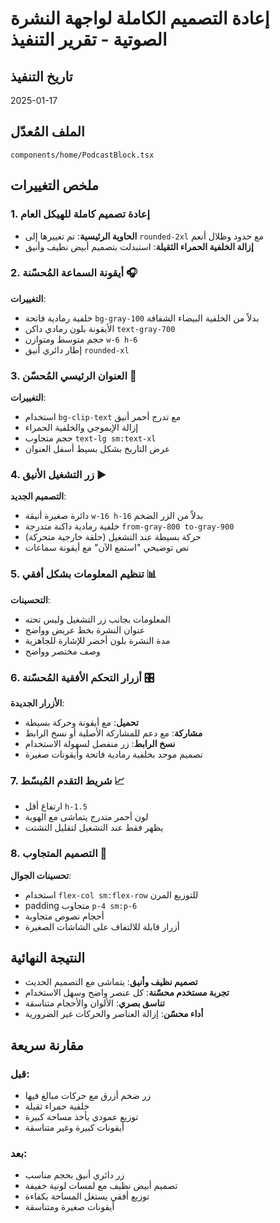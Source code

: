 # إعادة التصميم الكاملة لواجهة النشرة الصوتية - تقرير التنفيذ

## تاريخ التنفيذ
2025-01-17

## الملف المُعدّل
`components/home/PodcastBlock.tsx`

## ملخص التغييرات

### 1. إعادة تصميم كاملة للهيكل العام
- **الحاوية الرئيسية**: تم تغييرها إلى `rounded-2xl` مع حدود وظلال أنعم
- **إزالة الخلفية الحمراء الثقيلة**: استبدلت بتصميم أبيض نظيف وأنيق

### 2. أيقونة السماعة المُحسّنة 🎧
**التغييرات**:
- خلفية رمادية فاتحة `bg-gray-100` بدلاً من الخلفية البيضاء الشفافة
- الأيقونة بلون رمادي داكن `text-gray-700`
- حجم متوسط ومتوازن `w-6 h-6`
- إطار دائري أنيق `rounded-xl`

### 3. العنوان الرئيسي المُحسّن 📰
**التغييرات**:
- استخدام `bg-clip-text` مع تدرج أحمر أنيق
- إزالة الإيموجي والخلفية الحمراء
- حجم متجاوب `text-lg sm:text-xl`
- عرض التاريخ بشكل بسيط أسفل العنوان

### 4. زر التشغيل الأنيق ▶️
**التصميم الجديد**:
- دائرة صغيرة أنيقة `w-16 h-16` بدلاً من الزر الضخم
- خلفية رمادية داكنة متدرجة `from-gray-800 to-gray-900`
- حركة بسيطة عند التشغيل (حلقة خارجية متحركة)
- نص توضيحي "استمع الآن" مع أيقونة سماعات

### 5. تنظيم المعلومات بشكل أفقي 📊
**التحسينات**:
- المعلومات بجانب زر التشغيل وليس تحته
- عنوان النشرة بخط عريض وواضح
- مدة النشرة بلون أخضر للإشارة للجاهزية
- وصف مختصر وواضح

### 6. أزرار التحكم الأفقية المُحسّنة 🎛️
**الأزرار الجديدة**:
- **تحميل**: مع أيقونة وحركة بسيطة
- **مشاركة**: مع دعم للمشاركة الأصلية أو نسخ الرابط
- **نسخ الرابط**: زر منفصل لسهولة الاستخدام
- تصميم موحد بخلفية رمادية فاتحة وأيقونات صغيرة

### 7. شريط التقدم المُبسّط 📈
- ارتفاع أقل `h-1.5`
- لون أحمر متدرج يتماشى مع الهوية
- يظهر فقط عند التشغيل لتقليل التشتت

### 8. التصميم المتجاوب 📱
**تحسينات الجوال**:
- استخدام `flex-col sm:flex-row` للتوزيع المرن
- padding متجاوب `p-4 sm:p-6`
- أحجام نصوص متجاوبة
- أزرار قابلة للالتفاف على الشاشات الصغيرة

## النتيجة النهائية
- **تصميم نظيف وأنيق**: يتماشى مع التصميم الحديث
- **تجربة مستخدم محسّنة**: كل عنصر واضح وسهل الاستخدام
- **تناسق بصري**: الألوان والأحجام متناسقة
- **أداء محسّن**: إزالة العناصر والحركات غير الضرورية

## مقارنة سريعة

### قبل:
- زر ضخم أزرق مع حركات مبالغ فيها
- خلفية حمراء ثقيلة
- توزيع عمودي يأخذ مساحة كبيرة
- أيقونات كبيرة وغير متناسقة

### بعد:
- زر دائري أنيق بحجم مناسب
- تصميم أبيض نظيف مع لمسات لونية خفيفة
- توزيع أفقي يستغل المساحة بكفاءة
- أيقونات صغيرة ومتناسقة 